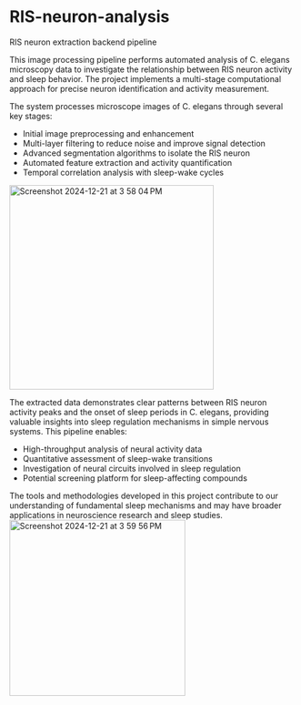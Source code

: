 # RIS-neuron-analysis
RIS neuron extraction backend pipeline

This image processing pipeline performs automated analysis of C. elegans microscopy data to investigate the relationship between RIS neuron activity and sleep behavior. The project implements a multi-stage computational approach for precise neuron identification and activity measurement. 

The system processes microscope images of C. elegans through several key stages:
- Initial image preprocessing and enhancement
- Multi-layer filtering to reduce noise and improve signal detection
- Advanced segmentation algorithms to isolate the RIS neuron
- Automated feature extraction and activity quantification
- Temporal correlation analysis with sleep-wake cycles
<img width="359" alt="Screenshot 2024-12-21 at 3 58 04 PM" src="https://github.com/user-attachments/assets/c2ff5a72-a0b1-410a-a109-7a0838eef829" />

The extracted data demonstrates clear patterns between RIS neuron activity peaks and the onset of sleep periods in C. elegans, providing valuable insights into sleep regulation mechanisms in simple nervous systems. 
This pipeline enables:
- High-throughput analysis of neural activity data
- Quantitative assessment of sleep-wake transitions
- Investigation of neural circuits involved in sleep regulation
- Potential screening platform for sleep-affecting compounds

The tools and methodologies developed in this project contribute to our understanding of fundamental sleep mechanisms and may have broader applications in neuroscience research and sleep studies.
<img width="309" alt="Screenshot 2024-12-21 at 3 59 56 PM" src="https://github.com/user-attachments/assets/407d6149-a3a9-484c-a9eb-e8438b90e783" />
